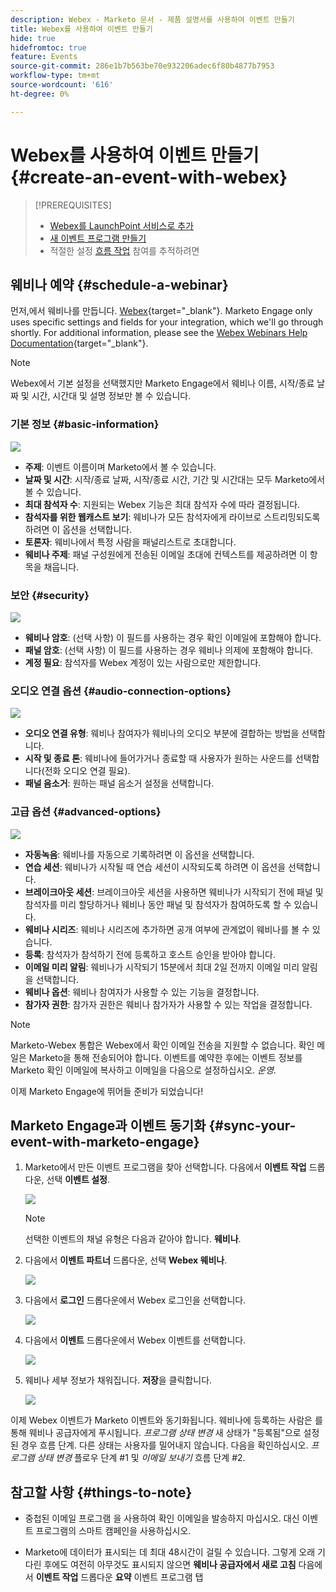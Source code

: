 ```yaml
---
description: Webex - Marketo 문서 - 제품 설명서를 사용하여 이벤트 만들기
title: Webex를 사용하여 이벤트 만들기
hide: true
hidefromtoc: true
feature: Events
source-git-commit: 286e1b7b563be70e932206adec6f80b4877b7953
workflow-type: tm+mt
source-wordcount: '616'
ht-degree: 0%

---
```


# Webex를 사용하여 이벤트 만들기 {#create-an-event-with-webex}

>[!PREREQUISITES]
>
>* [Webex를 LaunchPoint 서비스로 추가](/help/marketo/product-docs/administration/additional-integrations/add-webex-as-a-launchpoint-service.md)
>* [새 이벤트 프로그램 만들기](/help/marketo/product-docs/demand-generation/events/understanding-events/create-a-new-event-program.md)
>* 적절한 설정 [흐름 작업](/help/marketo/product-docs/core-marketo-concepts/smart-campaigns/flow-actions/add-a-flow-step-to-a-smart-campaign.md) 참여를 추적하려면

## 웨비나 예약 {#schedule-a-webinar}

먼저,에서 웨비나를 만듭니다. [Webex](https://www.webex.com/){target="_blank"}. Marketo Engage only uses specific settings and fields for your integration, which we'll go through shortly. For additional information, please see the [Webex Webinars Help Documentation](https://help.webex.com/en-us/landing/ld-7srxjs-WebexWebinars/Webex-Webinars){target="_blank"}.

>[!NOTE]
>
>Webex에서 기본 설정을 선택했지만 Marketo Engage에서 웨비나 이름, 시작/종료 날짜 및 시간, 시간대 및 설명 정보만 볼 수 있습니다.

### 기본 정보 {#basic-information}

![](assets/create-an-event-with-webex-1.png)

* **주제**: 이벤트 이름이며 Marketo에서 볼 수 있습니다.
* **날짜 및 시간**: 시작/종료 날짜, 시작/종료 시간, 기간 및 시간대는 모두 Marketo에서 볼 수 있습니다.
* **최대 참석자 수**: 지원되는 Webex 기능은 최대 참석자 수에 따라 결정됩니다.
* **참석자를 위한 웹캐스트 보기**: 웨비나가 모든 참석자에게 라이브로 스트리밍되도록 하려면 이 옵션을 선택합니다.
* **토론자**: 웨비나에서 특정 사람을 패널리스트로 초대합니다.
* **웨비나 주제**: 패널 구성원에게 전송된 이메일 초대에 컨텍스트를 제공하려면 이 항목을 채웁니다.

### 보안 {#security}

![](assets/create-an-event-with-webex-2.png)

* **웨비나 암호**: (선택 사항) 이 필드를 사용하는 경우 확인 이메일에 포함해야 합니다.
* **패널 암호**: (선택 사항) 이 필드를 사용하는 경우 웨비나 의제에 포함해야 합니다.
* **계정 필요**: 참석자를 Webex 계정이 있는 사람으로만 제한합니다.

### 오디오 연결 옵션 {#audio-connection-options}

![](assets/create-an-event-with-webex-3.png)

* **오디오 연결 유형**: 웨비나 참여자가 웨비나의 오디오 부분에 결합하는 방법을 선택합니다.
* **시작 및 종료 톤**: 웨비나에 들어가거나 종료할 때 사용자가 원하는 사운드를 선택합니다(전화 오디오 연결 필요).
* **패널 음소거**: 원하는 패널 음소거 설정을 선택합니다.

### 고급 옵션 {#advanced-options}

![](assets/create-an-event-with-webex-4.png)

* **자동녹음**: 웨비나를 자동으로 기록하려면 이 옵션을 선택합니다.
* **연습 세션**: 웨비나가 시작될 때 연습 세션이 시작되도록 하려면 이 옵션을 선택합니다.
* **브레이크아웃 세션**: 브레이크아웃 세션을 사용하면 웨비나가 시작되기 전에 패널 및 참석자를 미리 할당하거나 웨비나 동안 패널 및 참석자가 참여하도록 할 수 있습니다.
* **웨비나 시리즈**: 웨비나 시리즈에 추가하면 공개 여부에 관계없이 웨비나를 볼 수 있습니다.
* **등록**: 참석자가 참석하기 전에 등록하고 호스트 승인을 받아야 합니다.
* **이메일 미리 알림**: 웨비나가 시작되기 15분에서 최대 2일 전까지 이메일 미리 알림을 선택합니다.
* **웨비나 옵션**: 웨비나 참여자가 사용할 수 있는 기능을 결정합니다.
* **참가자 권한**: 참가자 권한은 웨비나 참가자가 사용할 수 있는 작업을 결정합니다.

>[!NOTE]
>
>Marketo-Webex 통합은 Webex에서 확인 이메일 전송을 지원할 수 없습니다. 확인 메일은 Marketo을 통해 전송되어야 합니다. 이벤트를 예약한 후에는 이벤트 정보를 Marketo 확인 이메일에 복사하고 이메일을 다음으로 설정하십시오. _운영_.

이제 Marketo Engage에 뛰어들 준비가 되었습니다!

## Marketo Engage과 이벤트 동기화 {#sync-your-event-with-marketo-engage}

1. Marketo에서 만든 이벤트 프로그램을 찾아 선택합니다. 다음에서 **이벤트 작업** 드롭다운, 선택 **이벤트 설정**.

   ![](assets/create-an-event-with-webex-5.png)

   >[!NOTE]
   >
   >선택한 이벤트의 채널 유형은 다음과 같아야 합니다. **웨비나**.

1. 다음에서 **이벤트 파트너** 드롭다운, 선택 **Webex 웨비나**.

   ![](assets/create-an-event-with-webex-6.png)

1. 다음에서 **로그인** 드롭다운에서 Webex 로그인을 선택합니다.

   ![](assets/create-an-event-with-webex-7.png)

1. 다음에서 **이벤트** 드롭다운에서 Webex 이벤트를 선택합니다.

   ![](assets/create-an-event-with-webex-8.png)

1. 웨비나 세부 정보가 채워집니다. **저장**&#x200B;을 클릭합니다.

   ![](assets/create-an-event-with-webex-9.png)

이제 Webex 이벤트가 Marketo 이벤트와 동기화됩니다. 웨비나에 등록하는 사람은 를 통해 웨비나 공급자에게 푸시됩니다. _프로그램 상태 변경_ 새 상태가 &quot;등록됨&quot;으로 설정된 경우 흐름 단계. 다른 상태는 사용자를 밀어내지 않습니다. 다음을 확인하십시오. _프로그램 상태 변경_ 플로우 단계 #1 및 _이메일 보내기_ 흐름 단계 #2.

## 참고할 사항 {#things-to-note}

* 중첩된 이메일 프로그램 을 사용하여 확인 이메일을 발송하지 마십시오. 대신 이벤트 프로그램의 스마트 캠페인을 사용하십시오.

* Marketo에 데이터가 표시되는 데 최대 48시간이 걸릴 수 있습니다. 그렇게 오래 기다린 후에도 여전히 아무것도 표시되지 않으면 **웨비나 공급자에서 새로 고침** 다음에서 **이벤트 작업** 드롭다운 **요약** 이벤트 프로그램 탭

